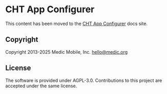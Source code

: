 # CHT App Configurer
This content has been moved to the [CHT App Configurer](https://docs.communityhealthtoolkit.org/community/contributing/code/cht-conf/) docs site.

## Copyright

Copyright 2013-2025 Medic Mobile, Inc. <hello@medic.org>

## License

The software is provided under AGPL-3.0. Contributions to this project are accepted under the same license.
